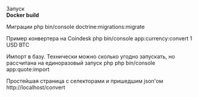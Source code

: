 Запуск<br>
<b>Docker build</b>

Миграции
php bin/console doctrine:migrations:migrate

Пример конвертера на Coindesk
php bin/console app:currency:convert 1 USD BTC

Импорт в базу. Технически можно сколько угодно запускать, но рассчитана на единоразовый запуск
php php bin/console app:quote:import

Простейшая страница с селекторами и пришедшим json'ом
http://localhost/convert
